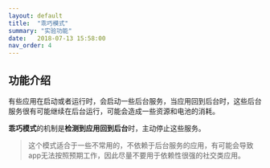 ```yaml
---
layout: default
title:  "乖巧模式"
summary: "实验功能"
date:   2018-07-13 15:58:00
nav_order: 4
---
```

<!-- more -->

## 功能介绍
有些应用在启动或者运行时，会启动一些后台服务，当应用回到后台时，这些后台服务很有可能继续在后台运行，可能会造成一些资源和电池的消耗。

**乖巧模式**的机制是**检测到应用回到后台**时，主动停止这些服务。

> 这个模式适合于一些不常用的，不依赖于后台服务的应用，有可能会导致app无法按照预期工作，因此尽量不要用于依赖性很强的社交类应用。

